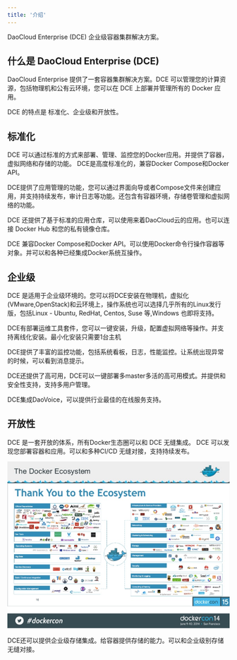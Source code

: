 ```yaml
---
title: '介绍'
---
```


DaoCloud Enterprise (DCE) 企业级容器集群解决方案。


## 什么是 DaoCloud Enterprise (DCE)


DaoCloud Enterprise 提供了一套容器集群解决方案。DCE 可以管理您的计算资源，包括物理机和公有云环境，您可以在 DCE 上部署并管理所有的 Docker 应用。  

DCE 的特点是 标准化、企业级和开放性。

## 标准化

DCE 可以通过标准的方式来部署、管理、监控您的Docker应用。并提供了容器，虚拟网络和存储的功能。 DCE是高度标准化的，兼容Docker Compose和Docker API。

DCE提供了应用管理的功能，您可以通过界面向导或者Compose文件来创建应用，并支持持续发布，审计日志等功能。还包含有容器环境，存储卷管理和虚拟网络的功能。

DCE 还提供了基于标准的应用仓库，可以使用来着DaoCloud云的应用。也可以连接 Docker Hub 和您的私有镜像仓库。

DCE 兼容Docker Compose和Docker API。可以使用Docker命令行操作容器等对象。并可以和各种已经集成Docker系统互操作。

## 企业级 

DCE 是适用于企业级环境的。您可以将DCE安装在物理机，虚拟化(VMware,OpenStack)和云环境上，操作系统也可以选择几乎所有的Linux发行版，包括Linux - Ubuntu, RedHat, Centos, Suse 等,Windows 也即将支持。

DCE有部署运维工具套件，您可以一键安装，升级，配置虚拟网络等操作。并支持离线化安装。最小化安装只需要1台主机

DCE提供了丰富的监控功能，包括系统看板，日志，性能监控。让系统出现异常的时候，可以看到消息提示。

DCE还提供了高可用，DCE可以一键部署多master多活的高可用模式。并提供和安全性支持，支持多用户管理。
 
DCE集成DaoVoice，可以提供行业最佳的在线服务支持。

## 开放性

DCE 是一套开放的体系，所有Docker生态圈可以和 DCE 无缝集成。 DCE 可以发现您部署容器和应用。可以和多种CI/CD 无缝对接，支持持续发布。 

![](ecosystem.jpg)


DCE还可以提供企业级存储集成。给容器提供存储的能力。可以和企业级别存储无缝对接。
